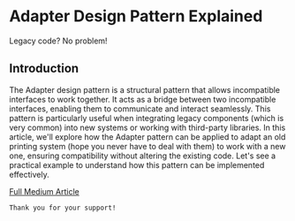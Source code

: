 # Adapter Design Pattern Explained

Legacy code? No problem!

## Introduction

The Adapter design pattern is a structural pattern that allows incompatible interfaces to work together. It acts as a bridge between two incompatible interfaces, enabling them to communicate and interact seamlessly. This pattern is particularly useful when integrating legacy components (which is very common) into new systems or working with third-party libraries. In this article, we'll explore how the Adapter pattern can be applied to adapt an old printing system (hope you never have to deal with them) to work with a new one, ensuring compatibility without altering the existing code. Let's see a practical example to understand how this pattern can be implemented effectively.

[Full Medium Article](https://levelup.gitconnected.com/adapter-design-pattern-explained-5b33e888b897)

```
Thank you for your support!
```
